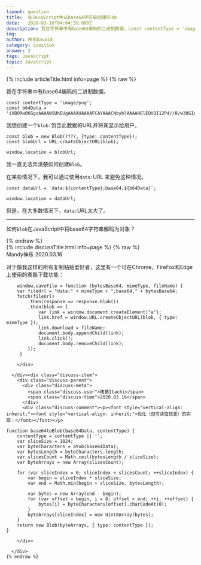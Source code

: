 ```yaml
---
layout: question
title:  在JavaScript中从base64字符串创建Blob
date:   2020-03-16T04:04:39.000Z
description: 我在字符串中有base64编码的二进制数据。const contentType = 'image/png';const b64Data = 'iVB...
img: 
author: 神无Davaid
category: question
answer: 2
tags: JavaScript
topic: JavaScript
---
```

<div class="article-root">
  <div class="article">
    {% include articleTitle.html info=page %}
    {% raw %}
    <div class="article-content"><p><font style="vertical-align: inherit;"><font style="vertical-align: inherit;">我在字符串中有base64编码的二进制数据。</font></font></p>

<pre class="lang-javascript prettyprint-override"><code>const contentType = 'image/png';<font></font>
const b64Data = 'iVBORw0KGgoAAAANSUhEUgAAAAUAAAAFCAYAAACNbyblAAAAHElEQVQI12P4//8/w38GIAXDIBKE0DHxgljNBAAO9TXL0Y4OHwAAAABJRU5ErkJggg==';<font></font>
</code></pre>

<p><font style="vertical-align: inherit;"><font style="vertical-align: inherit;">我想创建一个</font></font><code>blob:</code><font style="vertical-align: inherit;"><font style="vertical-align: inherit;">包含此数据</font><font style="vertical-align: inherit;">的</font><font style="vertical-align: inherit;">URL并将其显示给用户。</font></font></p>

<pre class="lang-javascript prettyprint-override"><code>const blob = new Blob(????, {type: contentType});<font></font>
const blobUrl = URL.createObjectURL(blob);<font></font>
<font></font>
window.location = blobUrl;<font></font>
</code></pre>

<p><font style="vertical-align: inherit;"><font style="vertical-align: inherit;">我一直无法弄清楚如何创建</font></font><code>Blob</code><font style="vertical-align: inherit;"><font style="vertical-align: inherit;">。</font></font></p>

<p><font style="vertical-align: inherit;"><font style="vertical-align: inherit;">在某些情况下，我可以通过使用</font></font><code>data:</code><font style="vertical-align: inherit;"><font style="vertical-align: inherit;">URL </font><font style="vertical-align: inherit;">来避免这种情况</font><font style="vertical-align: inherit;">。</font></font></p>

<pre class="lang-javascript prettyprint-override"><code>const dataUrl = `data:${contentType};base64,${b64Data}`;<font></font>
<font></font>
window.location = dataUrl;<font></font>
</code></pre>

<p><font style="vertical-align: inherit;"><font style="vertical-align: inherit;">但是，在大多数情况下，</font></font><code>data:</code><font style="vertical-align: inherit;"><font style="vertical-align: inherit;">URL太大了。</font></font></p>

<hr>

<p><font style="vertical-align: inherit;"><font style="vertical-align: inherit;">如何</font></font><code>Blob</code><font style="vertical-align: inherit;"><font style="vertical-align: inherit;">在JavaScript中将</font><font style="vertical-align: inherit;">base64字符串解码为</font><font style="vertical-align: inherit;">对象？</font></font></p></div>
    {% endraw %}
  </div>

  <div class="discuss-wrapper">
    {% include discussTitle.html info=page %}
    {% raw %}
    <div class="discuss-item">
        <div class="discuss-parent">
          <div class="discuss-meta">
            <span class="discuss-user">Mandy神乐</span>
            <span class="discuss-time">2020.03.16</span>
          </div>
          <div class="discuss-comment"><p><font style="vertical-align: inherit;"><font style="vertical-align: inherit;">对于像我这样的所有复制粘贴爱好者，这里有一个可在Chrome，FireFox和Edge上使用的煮熟下载功能：</font></font></p>

<pre><code>    window.saveFile = function (bytesBase64, mimeType, fileName) {<font></font>
    var fileUrl = "data:" + mimeType + ";base64," + bytesBase64;<font></font>
    fetch(fileUrl)<font></font>
        .then(response =&gt; response.blob())<font></font>
        .then(blob =&gt; {<font></font>
            var link = window.document.createElement("a");<font></font>
            link.href = window.URL.createObjectURL(blob, { type: mimeType });<font></font>
            link.download = fileName;<font></font>
            document.body.appendChild(link);<font></font>
            link.click();<font></font>
            document.body.removeChild(link);<font></font>
        });<font></font>
     }<font></font>
</code></pre></div>
        </div>
        
      </div><div class="discuss-item">
        <div class="discuss-parent">
          <div class="discuss-meta">
            <span class="discuss-user">猪猪Itachi</span>
            <span class="discuss-time">2020.03.16</span>
          </div>
          <div class="discuss-comment"><p><font style="vertical-align: inherit;"><font style="vertical-align: inherit;">优化（但可读性较差）的实现：</font></font></p>

<pre class="lang-js prettyprint-override"><code>function base64toBlob(base64Data, contentType) {<font></font>
    contentType = contentType || '';<font></font>
    var sliceSize = 1024;<font></font>
    var byteCharacters = atob(base64Data);<font></font>
    var bytesLength = byteCharacters.length;<font></font>
    var slicesCount = Math.ceil(bytesLength / sliceSize);<font></font>
    var byteArrays = new Array(slicesCount);<font></font>
<font></font>
    for (var sliceIndex = 0; sliceIndex &lt; slicesCount; ++sliceIndex) {<font></font>
        var begin = sliceIndex * sliceSize;<font></font>
        var end = Math.min(begin + sliceSize, bytesLength);<font></font>
<font></font>
        var bytes = new Array(end - begin);<font></font>
        for (var offset = begin, i = 0; offset &lt; end; ++i, ++offset) {<font></font>
            bytes[i] = byteCharacters[offset].charCodeAt(0);<font></font>
        }<font></font>
        byteArrays[sliceIndex] = new Uint8Array(bytes);<font></font>
    }<font></font>
    return new Blob(byteArrays, { type: contentType });<font></font>
}<font></font>
</code></pre></div>
        </div>
        
      </div>
    {% endraw %}
  </div>
<div>
